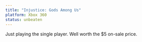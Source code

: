 ```yaml
---
title: "Injustice: Gods Among Us"
platform: Xbox 360
status: unbeaten
---
```


Just playing the single player. Well worth the $5 on-sale price.
